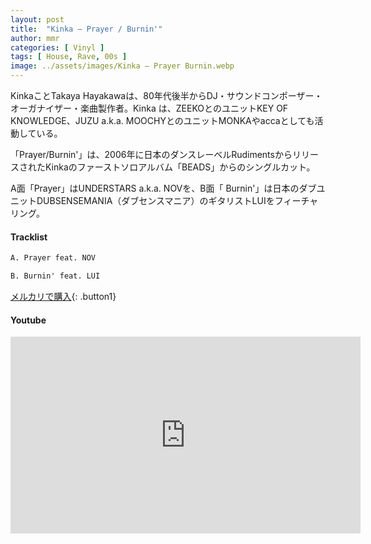 ```yaml
---
layout: post
title:  "Kinka – Prayer / Burnin'"
author: mmr
categories: [ Vinyl ]
tags: [ House, Rave, 00s ]
image: ../assets/images/Kinka – Prayer Burnin.webp
---
```


KinkaことTakaya Hayakawaは、80年代後半からDJ・サウンドコンポーザー・オーガナイザー・楽曲製作者。Kinka は、ZEEKOとのユニットKEY OF KNOWLEDGE、JUZU a.k.a. MOOCHYとのユニットMONKAやaccaとしても活動している。

「Prayer/Burnin'」は、2006年に日本のダンスレーベルRudimentsからリリースされたKinkaのファーストソロアルバム「BEADS」からのシングルカット。

A面「Prayer」はUNDERSTARS a.k.a. NOVを、B面「 Burnin'」は日本のダブユニットDUBSENSEMANIA（ダブセンスマニア）のギタリストLUIをフィーチャリング。

#### Tracklist
```md
A. Prayer feat. NOV

B. Burnin' feat. LUI
```

[メルカリで購入](https://jp.mercari.com/item/m26045027698?afid=6142608987){: .button1}

#### Youtube 
<iframe width="560" height="315" src="https://www.youtube.com/embed/hvr5ESIrAjM?si=pD58cg-Lm6myaTgg" title="YouTube video player" frameborder="0" allow="accelerometer; autoplay; clipboard-write; encrypted-media; gyroscope; picture-in-picture; web-share" referrerpolicy="strict-origin-when-cross-origin" allowfullscreen></iframe>